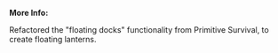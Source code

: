 **More Info:**

Refactored the "floating docks" functionality from Primitive Survival,
to create floating lanterns.

